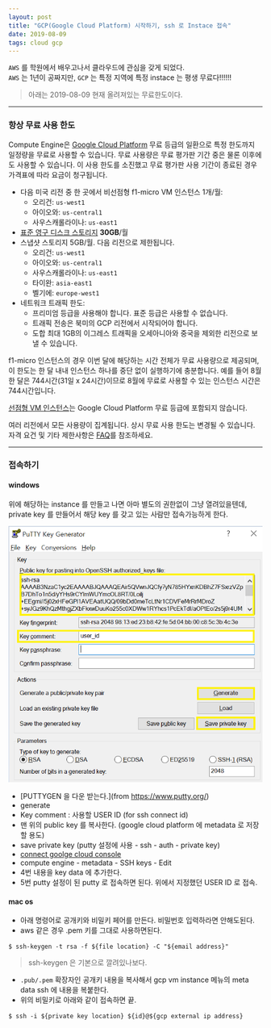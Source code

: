 ```yaml
---
layout: post
title: "GCP(Google Cloud Platform) 시작하기, ssh 로 Instace 접속"
date: 2019-08-09
tags: cloud gcp
---
```

`AWS` 를 학원에서 배우고나서 클라우드에 관심을 갖게 되었다.  
`AWS` 는 1년이 공짜지만, `GCP` 는 특정 지역에 특정 instace 는 평생 무료다!!!!!!

> 아래는 2019-08-09 현재 올려져있는 무료한도이다.

---
### 항상 무료 사용 한도
Compute Engine은 [Google Cloud Platform](https://cloud.google.com/free/) 무료 등급의 일환으로 특정 한도까지 일정량을 무료로 사용할 수 있습니다. 무료 사용량은 무료 평가판 기간 중은 물론 이후에도 사용할 수 있습니다. 이 사용 한도를 소진했고 무료 평가판 사용 기간이 종료된 경우 가격표에 따라 요금이 청구됩니다.

- 다음 미국 리전 중 한 곳에서 비선점형 f1-micro VM 인스턴스 1개/월:
  - 오리건: `us-west1`
  - 아이오와: `us-central1`
  - 사우스캐롤라이나: `us-east1`
- [표준 영구 디스크 스토리지](https://cloud.google.com/compute/docs/disks) **30GB**/월
- 스냅샷 스토리지 5GB/월. 다음 리전으로 제한됩니다.
  - 오리건: `us-west1`
  - 아이오와: `us-central1`
  - 사우스캐롤라이나: `us-east1`
  - 타이완: `asia-east1`
  - 벨기에: `europe-west1`
- 네트워크 트래픽 한도:
  - 프리미엄 등급을 사용해야 합니다. 표준 등급은 사용할 수 없습니다.
  - 트래픽 전송은 북미의 GCP 리전에서 시작되어야 합니다.
  - 도합 최대 1GB의 이그레스 트래픽을 오세아니아와 중국을 제외한 리전으로 보낼 수 있습니다.

f1-micro 인스턴스의 경우 이번 달에 해당하는 시간 전체가 무료 사용량으로 제공되며, 이 한도는 한 달 내내 인스턴스 하나를 중단 없이 실행하기에 충분합니다. 예를 들어 8월 한 달은 744시간(31일 x 24시간)이므로 8월에 무료로 사용할 수 있는 인스턴스 시간은 744시간입니다.

[선점형 VM 인스턴스](https://cloud.google.com/compute/docs/instances/preemptible)는 Google Cloud Platform 무료 등급에 포함되지 않습니다.

여러 리전에서 모든 사용량이 집계됩니다. 상시 무료 사용 한도는 변경될 수 있습니다. 자격 요건 및 기타 제한사항은 [FAQ](https://cloud.google.com/free/docs/gcp-free-tier)를 참조하세요.

---

### 접속하기

#### windows

위에 해당하는 instance 를 만들고 나면 아마 별도의 권한없이 그냥 열려있을텐데,  
private key 를 만들어서 해당 key 를 갖고 있는 사람만 접속가능하게 한다.

![putty-image](/assets/images/posts/2019-08-09-gcp-init.PNG)

* [PUTTYGEN 을 다운 받는다.](from https://www.putty.org/)
* generate
* Key comment : 사용할 USER ID (for ssh connect id)
* 맨 위의 public key 를 복사한다. (google cloud platform 에 metadata 로 저장할 용도)
* save private key (putty 설정에 사용 - ssh - auth - private key)
* [connect goolge cloud console](https://console.cloud.google.com)
* compute engine - metadata - SSH keys - Edit
* 4번 내용을 key data 에 추가한다.
* 5번 putty 설정이 된 putty 로 접속하면 된다. 위에서 지정했던 USER ID 로 접속.

#### mac os

* 아래 명령어로 공개키와 비밀키 페어를 만든다. 비밀번호 입력하라면 안해도된다.
* aws 같은 경우 .pem 키를 그대로 사용하면된다.
``` shell
$ ssh-keygen -t rsa -f ${file location} -C "${email address}"
```
> ssh-keygen 은 기본으로 깔려있나보다.

* `.pub/.pem` 확장자인 공개키 내용을 복사해서 gcp vm instance 메뉴의 meta data ssh 에 내용을 복붙한다.
* 위의 비밀키로 아래와 같이 접속하면 끝.
``` shell
$ ssh -i ${private key location} ${id}@${gcp external ip address}
```